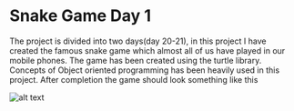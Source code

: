 # Snake Game Day 1
The project is divided into two days(day 20-21), in this project I have created the famous snake game which almost all of us have played in our mobile phones. The game has been created using the turtle library. Concepts of Object oriented programming has been heavily used in this project.
After completion the game should look something like this


![alt text](https://media.tenor.com/images/c380981e76531a1575fb42310d3467d2/tenor.gif)
